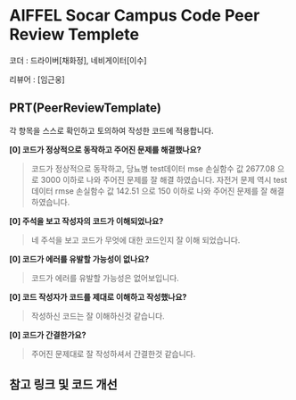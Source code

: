 # AIFFEL Socar Campus Code Peer Review Templete

코더 : 드라이버[채화정], 네비게이터[이수]

리뷰어 : [임근웅]

## PRT(PeerReviewTemplate)

각 항목을 스스로 확인하고 토의하여 작성한 코드에 적용합니다.

**[0] 코드가 정상적으로 동작하고 주어진 문제를 해결했나요?**

>  코드가 정상적으로 동작하고, 당뇨병 test데이터 mse 손실함수 값 2677.08 으로 3000 이하로 나와 주어진 문제를 잘 해결 하였습니다.
>  자전거 문제 역시 test데이터 rmse 손실함수 값 142.51 으로 150 이하로 나와 주어진 문제를 잘 해결 하였습니다.

**[0] 주석을 보고 작성자의 코드가 이해되었나요?**

>  네 주석을 보고 코드가 무엇에 대한 코드인지 잘 이해 되었습니다.
>  

**[0] 코드가 에러를 유발할 가능성이 없나요?**

>  코드가 에러를 유발할 가능성은 없어보입니다.
>  

**[0] 코드 작성자가 코드를 제대로 이해하고 작성했나요?**

>  작성하신 코드는 잘 이해하신것 같습니다.
>  

**[0] 코드가 간결한가요?**

>  주어진 문제대로 잘 작성하셔서 간결한것 같습니다.
>  

## 참고 링크 및 코드 개선

```
```
